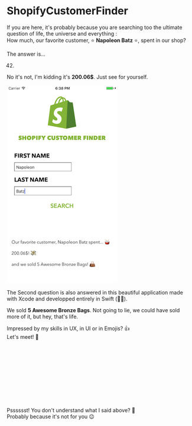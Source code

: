 # ShopifyCustomerFinder

If you are here, it's probably because you are searching too the ultimate question of life, the universe and everything :   
How much, our favorite customer, ⭐️ **Napoleon Batz** ⭐️, spent in our shop?

The answer is...  

42. 
No it's not, I'm kidding it's **200.06$**. Just see for yourself.

![Beautiful Screenshot](screenshot.png "Beautiful screenshot, wow really beautiful")

The Second question is also answered in this beautiful application made with Xcode and developped entirely in Swift (👷🏻).

We sold **5 Awesome Bronze Bags**. Not going to lie, we could have sold more of it, but hey, that's life.

Impressed by my skills in UX, in UI or in Emojis? 👍   
Let's meet! 🤝

<br><br><br><br><br><br><br><br><br>

Psssssst! You don't understand what I said above? 🤔  
Probably because it's not for you 😉
